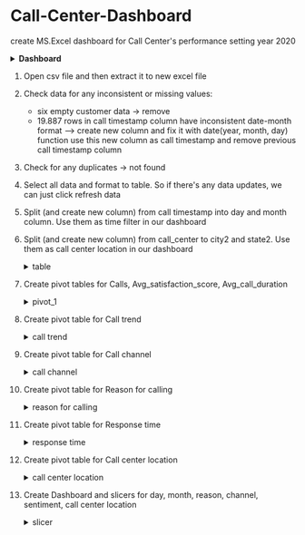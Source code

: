 # Call-Center-Dashboard
create MS.Excel dashboard for Call Center's performance
setting year 2020</br>
	<details>
	<summary><b>Dashboard</b></summary>
	<img src="https://github.com/mas-tono/Call-Center-Dashboard/blob/main/image/dashboard.jpg">
	</details>
	
1. Open csv file and then extract it to new excel file
2. Check data for any inconsistent or missing values:
	- six empty customer data -> remove
	- 19.887 rows in call timestamp column have inconsistent date-month format --> create new column and fix it with date(year, month, day) function
		use this new column as call timestamp and remove previous call timestamp column
    
3. Check for any duplicates -> not found
4. Select all data and format to table. So if there's any data updates, we can just click refresh data
5. Split (and create new column) from call timestamp into day and month column. Use them as time filter in our dashboard
6. Split (and create new column) from call_center to city2 and state2. Use them as call center location in our dashboard

	<details>
	<summary>table</summary>
	<img src="https://github.com/mas-tono/Call-Center-Dashboard/blob/main/image/table.jpg">
	</details>
  
7. Create pivot tables for Calls, Avg_satisfaction_score, Avg_call_duration
      
	<details>
	<summary>pivot_1</summary>
	<img src="https://github.com/mas-tono/Call-Center-Dashboard/blob/main/image/calls%2C%20avg_satisfaction_score%2C%20avg_call_duration.jpg">
	</details>

8. Create pivot table for Call trend
	
	<details>
	<summary>call trend</summary>
	<img src="https://github.com/mas-tono/Call-Center-Dashboard/blob/main/image/call_trend.jpg">
	</details>	    

9. Create pivot table for Call channel

	<details>
	<summary>call channel</summary>
	<img src="https://github.com/mas-tono/Call-Center-Dashboard/blob/main/image/call%20_channel.jpg">
	</details>	

10. Create pivot table for Reason for calling
	
	<details>
	<summary>reason for calling</summary>
	<img src="https://github.com/mas-tono/Call-Center-Dashboard/blob/main/image/reason_for_calling.jpg">
	</details>	

11. Create pivot table for Response time

	<details>
	<summary>response time</summary>
	<img src="https://github.com/mas-tono/Call-Center-Dashboard/blob/main/image/response_time.jpg">
	</details>

12. Create pivot table for Call center location

	<details>
	<summary>call center location</summary>
	<img src="https://github.com/mas-tono/Call-Center-Dashboard/blob/main/image/call_center_location.jpg">
	</details>

13. Create Dashboard and slicers for day, month, reason, channel, sentiment, call center location

	<details>
	<summary>slicer</summary>
	<img src="https://github.com/mas-tono/Call-Center-Dashboard/blob/main/image/slicer.jpg">
	</details>
	



